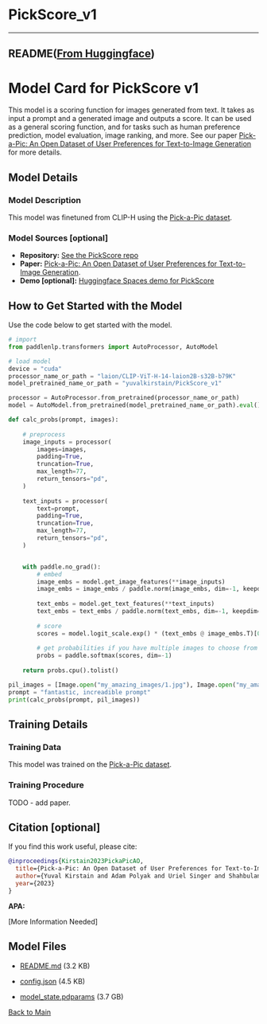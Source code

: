 
# PickScore_v1
---


## README([From Huggingface](https://huggingface.co/yuvalkirstain/PickScore_v1))

# Model Card for PickScore v1

This model is a scoring function for images generated from text. It takes as input a prompt and a generated image and outputs a score. 
It can be used as a general scoring function, and for tasks such as human preference prediction, model evaluation, image ranking, and more. 
See our paper [Pick-a-Pic: An Open Dataset of User Preferences for Text-to-Image Generation](https://arxiv.org/abs/2305.01569) for more details.


## Model Details

### Model Description

This model was finetuned from CLIP-H using the [Pick-a-Pic dataset](https://huggingface.co/datasets/yuvalkirstain/pickapic_v1).

### Model Sources [optional]

<!-- Provide the basic links for the model. -->

- **Repository:** [See the PickScore repo](https://github.com/yuvalkirstain/PickScore)
- **Paper:** [Pick-a-Pic: An Open Dataset of User Preferences for Text-to-Image Generation](https://arxiv.org/abs/2305.01569).
- **Demo [optional]:** [Huggingface Spaces demo for PickScore](https://huggingface.co/spaces/yuvalkirstain/PickScore)

## How to Get Started with the Model

Use the code below to get started with the model.

```python
# import
from paddlenlp.transformers import AutoProcessor, AutoModel

# load model
device = "cuda"
processor_name_or_path = "laion/CLIP-ViT-H-14-laion2B-s32B-b79K"
model_pretrained_name_or_path = "yuvalkirstain/PickScore_v1"

processor = AutoProcessor.from_pretrained(processor_name_or_path)
model = AutoModel.from_pretrained(model_pretrained_name_or_path).eval()

def calc_probs(prompt, images):
    
    # preprocess
    image_inputs = processor(
        images=images,
        padding=True,
        truncation=True,
        max_length=77,
        return_tensors="pd",
    )
    
    text_inputs = processor(
        text=prompt,
        padding=True,
        truncation=True,
        max_length=77,
        return_tensors="pd",
    )


    with paddle.no_grad():
        # embed
        image_embs = model.get_image_features(**image_inputs)
        image_embs = image_embs / paddle.norm(image_embs, dim=-1, keepdim=True)
    
        text_embs = model.get_text_features(**text_inputs)
        text_embs = text_embs / paddle.norm(text_embs, dim=-1, keepdim=True)
    
        # score
        scores = model.logit_scale.exp() * (text_embs @ image_embs.T)[0]
        
        # get probabilities if you have multiple images to choose from
        probs = paddle.softmax(scores, dim=-1)
    
    return probs.cpu().tolist()

pil_images = [Image.open("my_amazing_images/1.jpg"), Image.open("my_amazing_images/2.jpg")]
prompt = "fantastic, increadible prompt"
print(calc_probs(prompt, pil_images))
```
## Training Details

### Training Data

This model was trained on the [Pick-a-Pic dataset](https://huggingface.co/datasets/yuvalkirstain/pickapic_v1).


### Training Procedure 

TODO - add paper.


## Citation [optional]

If you find this work useful, please cite:

```bibtex
@inproceedings{Kirstain2023PickaPicAO,
  title={Pick-a-Pic: An Open Dataset of User Preferences for Text-to-Image Generation},
  author={Yuval Kirstain and Adam Polyak and Uriel Singer and Shahbuland Matiana and Joe Penna and Omer Levy},
  year={2023}
}
```

**APA:**

[More Information Needed]






## Model Files

- [README.md](https://paddlenlp.bj.bcebos.com/models/community/yuvalkirstain/PickScore_v1/README.md) (3.2 KB)

- [config.json](https://paddlenlp.bj.bcebos.com/models/community/yuvalkirstain/PickScore_v1/config.json) (4.5 KB)

- [model_state.pdparams](https://paddlenlp.bj.bcebos.com/models/community/yuvalkirstain/PickScore_v1/model_state.pdparams) (3.7 GB)


[Back to Main](../../)